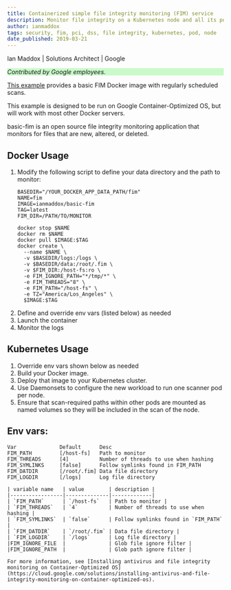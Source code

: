 ```yaml
---
title: Containerized simple file integrity monitoring (FIM) service
description: Monitor file integrity on a Kubernetes node and all its pods.
author: ianmaddox
tags: security, fim, pci, dss, file integrity, kubernetes, pod, node
date_published: 2019-03-21
---
```


Ian Maddox | Solutions Architect | Google

<p style="background-color:#CAFACA;"><i>Contributed by Google employees.</i></p>

[This example](https://github.com/GoogleCloudPlatform/community/tree/master/tutorials/gcp-cos-basic-fim) provides a basic FIM Docker image with regularly scheduled scans.

This example is designed to be run on Google Container-Optimized OS, but will work with most other Docker servers.

basic-fim is an open source file integrity monitoring application that monitors for files that are new, altered, or deleted.

## Docker Usage
1. Modify the following script to define your data directory and the path to monitor:
    ```
    BASEDIR="/YOUR_DOCKER_APP_DATA_PATH/fim"
    NAME=fim
    IMAGE=ianmaddox/basic-fim
    TAG=latest
    FIM_DIR=/PATH/TO/MONITOR

    docker stop $NAME
    docker rm $NAME
    docker pull $IMAGE:$TAG
    docker create \
      --name $NAME \
      -v $BASEDIR/logs:/logs \
      -v $BASEDIR/data:/root/.fim \
      -v $FIM_DIR:/host-fs:ro \
      -e FIM_IGNORE_PATH="*/tmp/*" \
      -e FIM_THREADS="8" \
      -e FIM_PATH="/host-fs" \
      -e TZ="America/Los_Angeles" \
      $IMAGE:$TAG

    ```
1. Define and override env vars (listed below) as needed
1. Launch the container
1. Monitor the logs

## Kubernetes Usage

1. Override env vars shown below as needed
1. Build your Docker image.
1. Deploy that image to your Kubernetes cluster.
1. Use Daemonsets to configure the new workload to run one scanner pod per node.
1. Ensure that scan-required paths within other pods are mounted as named volumes so they will be included in the scan of
   the node.

## Env vars:
```
Var              Default      Desc
FIM_PATH         [/host-fs]   Path to monitor
FIM_THREADS      [4]          Number of threads to use when hashing
FIM_SYMLINKS     [false]      Follow symlinks found in FIM_PATH
FIM_DATDIR       [/root/.fim] Data file directory
FIM_LOGDIR       [/logs]      Log file directory

| variable name   | value        | description |
|-----------------|--------------|-------------|
| `FIM_PATH`      | `/host-fs`   | Path to monitor |
| `FIM_THREADS`   | `4`          | Number of threads to use when hashing |
| `FIM_SYMLINKS`  | `false`      | Follow symlinks found in `FIM_PATH` |
| `FIM_DATDIR`    | `/root/.fim` | Data file directory |
| `FIM_LOGDIR`    | `/logs`      | Log file directory |
|FIM_IGNORE_FILE  |              | Glob file ignore filter |
|FIM_IGNORE_PATH  |              | Glob path ignore filter |

For more information, see [Installing antivirus and file integrity monitoring on Container-Optimized OS](https://cloud.google.com/solutions/installing-antivirus-and-file-integrity-monitoring-on-container-optimized-os).

